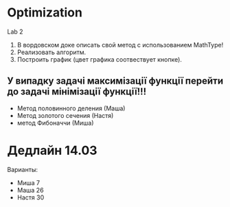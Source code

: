 # Optimization
Lab 2
1.  В вордовском доке описать свой метод с использованием MathType!
2.  Реализовать алгоритм.
3.  Построить график (цвет графика соотвествует кнопке).
## У випадку задачі максимізації функції   перейти до задачі мінімізації функції!!!
- Метод половинного деления (Маша)
- Метод золотого сечения (Настя)
- метод Фибоначчи (Миша)

Дедлайн 14.03
=======================
Варианты:
* Миша 7
* Маша 26
* Настя 30
